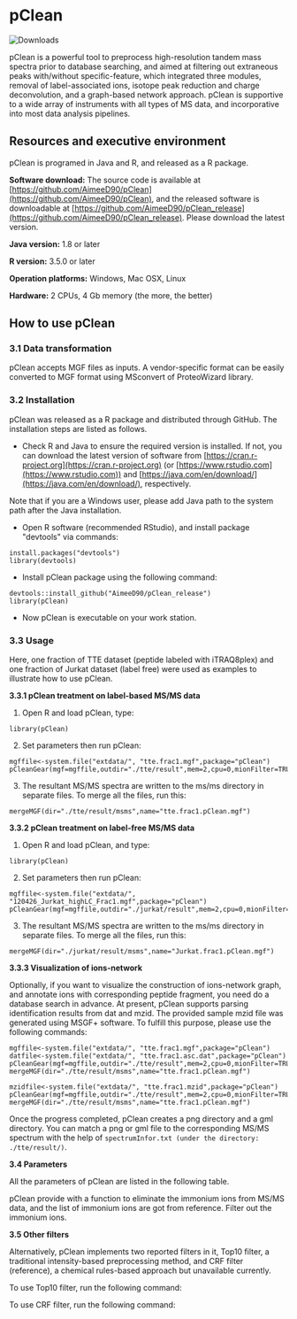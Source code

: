 # pClean

![Downloads](https://img.shields.io/github/downloads/AimeeD90/pClean_release/total.svg)

pClean is a powerful tool to preprocess high-resolution tandem mass spectra prior to database searching, and aimed at filtering out extraneous peaks with/without specific-feature, which integrated three modules, removal of label-associated ions, isotope peak reduction and charge deconvolution, and a graph-based network approach. pClean is supportive to a wide array of instruments with all types of MS data, and incorporative into most data analysis pipelines.

## Resources and executive environment

pClean is programed in Java and R, and released as a R package.

**Software download:** The source code is available at [https://github.com/AimeeD90/pClean](https://github.com/AimeeD90/pClean), and the released software is downloadable at [https://github.com/AimeeD90/pClean_release](https://github.com/AimeeD90/pClean_release). Please download the latest version.

**Java version:** 1.8 or later

**R version:** 3.5.0 or later

**Operation platforms:** Windows, Mac OSX, Linux

**Hardware:** 2 CPUs, 4 Gb memory (the more, the better)

## How to use pClean

### 3.1 Data transformation

pClean accepts MGF files as inputs. A vendor-specific format can be easily converted to MGF format using MSconvert of ProteoWizard library.

### 3.2 Installation

pClean was released as a R package and distributed through GitHub. The installation steps are listed as follows.

* Check R and Java to ensure the required version is installed. If not, you can download the latest version of software from [https://cran.r-project.org](https://cran.r-project.org) (or [https://www.rstudio.com](https://www.rstudio.com)) and [https://java.com/en/download/](https://java.com/en/download/), respectively. 

Note that if you are a Windows user, please add Java path to the system path after the Java installation.

* Open R software (recommended RStudio), and install package "devtools" via commands:


```{r install, eval = FALSE}
install.packages("devtools")
library(devtools)
```

* Install pClean package using the following command:

```{r install, eval = FALSE}
devtools::install_github("AimeeD90/pClean_release")
library(pClean)
```

* Now pClean is executable on your work station.

### 3.3 Usage

Here, one fraction of TTE dataset (peptide labeled with iTRAQ8plex) and one fraction of Jurkat dataset (label free) were used as examples to illustrate how to use pClean. 

**3.3.1  pClean treatment on label-based MS/MS data**

1)  Open R and load pClean, type: 

```{r install, eval = FALSE}
library(pClean)
```

2)  Set parameters then run pClean:

```{r install, eval = FALSE}
mgffile<-system.file("extdata/", "tte.frac1.mgf",package="pClean")
pCleanGear(mgf=mgffile,outdir="./tte/result",mem=2,cpu=0,mionFilter=TRUE,labelMethod="iTRAQ8plex",repFilter=TRUE,labelFilter=TRUE,low=TRUE,high=TRUE,isoReduction=TRUE,chargeDeconv=TRUE,largerThanPrecursor=TRUE,ionsMarge=TRUE,network=TRUE)
```

3)  The resultant MS/MS spectra are written to the ms/ms directory in separate files. To merge all the files, run this:

```{r install, eval = FALSE}
mergeMGF(dir="./tte/result/msms",name="tte.frac1.pClean.mgf")
```

**3.3.2  pClean treatment on label-free MS/MS data**

1)  Open R and load pClean, and type: 

```{r install, eval = FALSE}
library(pClean)
```

2)  Set parameters then run pClean:

```{r install, eval = FALSE}
mgffile<-system.file("extdata/", "120426_Jurkat_highLC_Frac1.mgf",package="pClean")
pCleanGear(mgf=mgffile,outdir="./jurkat/result",mem=2,cpu=0,mionFilter=TRUE,isoReduction=TRUE,chargeDeconv=TRUE,largerThanPrecursor=TRUE,ionsMarge=TRUE,network=TRUE)
```

3)  The resultant MS/MS spectra are written to the ms/ms directory in separate files. To merge all the files, run this:

```{r install, eval = FALSE}
mergeMGF(dir="./jurkat/result/msms",name="Jurkat.frac1.pClean.mgf")
```

**3.3.3  Visualization of ions-network**

Optionally, if you want to visualize the construction of ions-network graph, and annotate ions with corresponding peptide fragment, you need do a database search in advance. At present, pClean supports parsing identification results from dat and mzid. The provided sample mzid file was generated using MSGF+ software. To fulfill this purpose, please use the following commands:

```{r install, eval = FALSE}
mgffile<-system.file("extdata/", "tte.frac1.mgf",package="pClean")
datfile<-system.file("extdata/", "tte.frac1.asc.dat",package="pClean")
pCleanGear(mgf=mgffile,outdir="./tte/result",mem=2,cpu=0,mionFilter=TRUE,labelMethod="iTRAQ8plex",repFilter=TRUE,labelFilter=TRUE,low=TRUE,high=TRUE,isoReduction=TRUE,chargeDeconv=TRUE,largerThanPrecursor=TRUE,ionsMarge=TRUE,network=TRUE,plot=TRUE,idres=datfile)
mergeMGF(dir="./tte/result/msms",name="tte.frac1.pClean.mgf")

mzidfile<-system.file("extdata/", "tte.frac1.mzid",package="pClean")
pCleanGear(mgf=mgffile,outdir="./tte/result",mem=2,cpu=0,mionFilter=TRUE,labelMethod="iTRAQ8plex",repFilter=TRUE,labelFilter=TRUE,low=TRUE,high=TRUE,isoReduction=TRUE,chargeDeconv=TRUE,largerThanPrecursor=TRUE,ionsMarge=TRUE,network=TRUE,plot=TRUE,idres=mzidfile)
mergeMGF(dir="./tte/result/msms",name="tte.frac1.pClean.mgf")
```

Once the progress completed, pClean creates a png directory and a gml directory. You can match a png or gml file to the corresponding MS/MS spectrum with the help of `spectrumInfor.txt (under the directory: ./tte/result/)`.

**3.4  Parameters**

All the parameters of pClean are listed in the following table.


pClean provide with a function to eliminate the immonium ions from MS/MS data, and the list of immonium ions are got from reference. Filter out the immonium ions.

**3.5  Other filters**

Alternatively, pClean implements two reported filters in it, Top10 filter, a traditional intensity-based preprocessing method, and CRF filter (reference), a chemical rules-based approach but unavailable currently. 

To use Top10 filter, run the following command:

To use CRF filter, run the following command:

